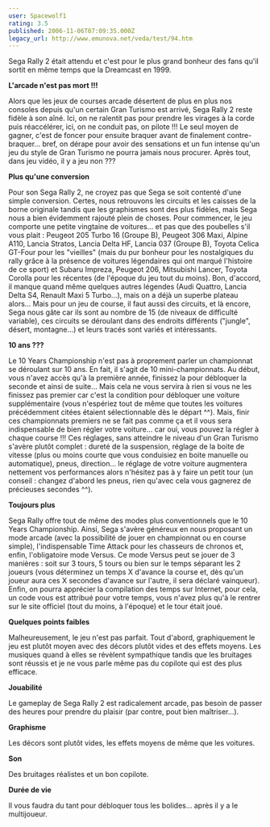 ```yaml
---
user: Spacewolf1
rating: 3.5
published: 2006-11-06T07:09:35.000Z
legacy_url: http://www.emunova.net/veda/test/94.htm
---
```

Sega Rally 2 était attendu et c'est pour le plus grand bonheur des fans qu'il sortit en même temps que la Dreamcast en 1999\.  

  

**L'arcade n'est pas mort !!!**  

Alors que les jeux de courses arcade désertent de plus en plus nos consoles depuis qu'un certain Gran Turismo est arrivé, Sega Rally 2 reste fidèle à son aîné. Ici, on ne ralentit pas pour prendre les virages à la corde puis réaccélérer, ici, on ne conduit pas, on pilote !!! Le seul moyen de gagner, c'est de foncer pour ensuite braquer avant de finalement contre-braquer... bref, on dérape pour avoir des sensations et un fun intense qu'un jeu du style de Gran Turismo ne pourra jamais nous procurer. Après tout, dans jeu vidéo, il y a jeu non ???  

  

**Plus qu'une conversion**  

Pour son Sega Rally 2, ne croyez pas que Sega se soit contenté d'une simple conversion. Certes, nous retrouvons les circuits et les caisses de la borne originale tandis que les graphismes sont des plus fidèles, mais Sega nous a bien évidemment rajouté plein de choses. Pour commencer, le jeu comporte une petite vingtaine de voitures... et pas que des poubelles s'il vous plait : Peugeot 205 Turbo 16 (Groupe B), Peugeot 306 Maxi, Alpine A110, Lancia Stratos, Lancia Delta HF, Lancia 037 (Groupe B), Toyota Celica GT-Four pour les "vieilles" (mais du pur bonheur pour les nostalgiques du rally grâce à la présence de voitures légendaires qui ont marqué l'histoire de ce sport) et Subaru Impreza, Peugeot 206, Mitsubishi Lancer, Toyota Corolla pour les récentes (de l'époque du jeu tout du moins). Bon, d'accord, il manque quand même quelques autres légendes (Audi Quattro, Lancia Delta S4, Renault Maxi 5 Turbo...), mais on a déjà un superbe plateau alors... Mais pour un jeu de course, il faut aussi des circuits, et là encore, Sega nous gâte car ils sont au nombre de 15 (de niveaux de difficulté variable), ces circuits se déroulant dans des endroits différents ("jungle", désert, montagne...) et leurs tracés sont variés et intéressants.  

  

**10 ans ???**  

Le 10 Years Championship n'est pas à proprement parler un championnat se déroulant sur 10 ans. En fait, il s'agit de 10 mini-championnats. Au début, vous n'avez accès qu'à la première année, finissez la pour débloquer la seconde et ainsi de suite... Mais cela ne vous servira à rien si vous ne les finissez pas premier car c'est la condition pour débloquer une voiture supplémentaire (vous n'espériez tout de même que toutes les voitures précédemment citées étaient sélectionnable dès le départ ^^). Mais, finir ces championnats premiers ne se fait pas comme ça et il vous sera indispensable de bien régler votre voiture... car oui, vous pouvez la régler à chaque course !!! Ces réglages, sans atteindre le niveau d'un Gran Turismo s'avère plutôt complet : dureté de la suspension, réglage de la boite de vitesse (plus ou moins courte que vous conduisiez en boite manuelle ou automatique), pneus, direction... le réglage de votre voiture augmentera nettement vos performances alors n'hésitez pas à y faire un petit tour (un conseil : changez d'abord les pneus, rien qu'avec cela vous gagnerez de précieuses secondes ^^).  

  

**Toujours plus**  

Sega Rally offre tout de même des modes plus conventionnels que le 10 Years Championship. Ainsi, Sega s'avère généreux en nous proposant un mode arcade (avec la possibilité de jouer en championnat ou en course simple), l'indispensable Time Attack pour les chasseurs de chronos et, enfin, l'obligatoire mode Versus. Ce mode Versus peut se jouer de 3 manières : soit sur 3 tours, 5 tours ou bien sur le temps séparant les 2 joueurs (vous déterminez un temps X d'avance la course et, dès qu'un joueur aura ces X secondes d'avance sur l'autre, il sera déclaré vainqueur). Enfin, on pourra apprécier la compilation des temps sur Internet, pour cela, un code vous est attribué pour votre temps, vous n'avez plus qu'à le rentrer sur le site officiel (tout du moins, à l'époque) et le tour était joué.  

  

**Quelques points faibles**  

Malheureusement, le jeu n'est pas parfait. Tout d'abord, graphiquement le jeu est plutôt moyen avec des décors plutôt vides et des effets moyens. Les musiques quand à elles se révèlent sympathique tandis que les bruitages sont réussis et je ne vous parle même pas du copilote qui est des plus efficace.  

  

  

**Jouabilité**  

Le gameplay de Sega Rally 2 est radicalement arcade, pas besoin de passer des heures pour prendre du plaisir (par contre, pout bien maîtriser...).  

**Graphisme**  

Les décors sont plutôt vides, les effets moyens de même que les voitures.  

**Son**  

Des bruitages réalistes et un bon copilote.  

**Durée de vie**  

Il vous faudra du tant pour débloquer tous les bolides... après il y a le multijoueur.